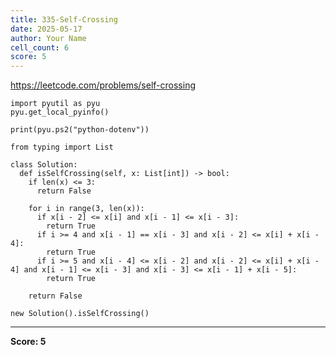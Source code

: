 ```yaml
---
title: 335-Self-Crossing
date: 2025-05-17
author: Your Name
cell_count: 6
score: 5
---
```


https://leetcode.com/problems/self-crossing


```
import pyutil as pyu
pyu.get_local_pyinfo()
```


```
print(pyu.ps2("python-dotenv"))
```


```
from typing import List
```


```
class Solution:
  def isSelfCrossing(self, x: List[int]) -> bool:
    if len(x) <= 3:
      return False

    for i in range(3, len(x)):
      if x[i - 2] <= x[i] and x[i - 1] <= x[i - 3]:
        return True
      if i >= 4 and x[i - 1] == x[i - 3] and x[i - 2] <= x[i] + x[i - 4]:
        return True
      if i >= 5 and x[i - 4] <= x[i - 2] and x[i - 2] <= x[i] + x[i - 4] and x[i - 1] <= x[i - 3] and x[i - 3] <= x[i - 1] + x[i - 5]:
        return True

    return False
```


```
new Solution().isSelfCrossing()
```


---
**Score: 5**